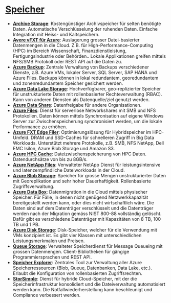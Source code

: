 # [Speicher]

* **[Archive Storage]**: Kostengünstiger Archivspeicher für selten benötigte
    Daten. Automatische Verschlüsselung der ruhenden Daten. Einfache
    Integration mit Heiss- und Kaltspeichern.
* **[Avere vFXT für Azure]**: Auslagerung grosser Datei-basierter Datenmengen
    in die Cloud. Z.B. für High-Performance-Computing (HPC) im Bereich
    Wissenschaft, Finanzdienstleistung, Fertigungsindustrie oder Behörden..
    Lokale Applikationen greifen mittels NFS/SMB Protokoll oder REST API auf
    die Daten zu.
* **[Azure Backup]**: Zentrale Verwaltung von Backups verschiedener Dienste,
    z.B. Azure VMs, lokaler Server, SQL Server, SAP HANA und Azure Files.
    Backups können in lokal redundantem, georedundantem und zonenredundantem
    Speicher gesichert werden.
* **[Azure Data Lake Storage]**<a name="data-lake"></a>: Hochverfügbarer,
    geo-replizierter Speicher für unstrukturierte Daten mit rollenbasierter
    Rechteverwaltung (RBAC). Kann von anderen Diensten als Datenquelle/ziel
    genutzt werden.
* **[Azure Data Share]**: Datenfreigabe für andere Organisationen.
* **[Azure Files]**: Dienst für serverlose Networkshares mit SMB und NFS
    Protokollen. Daten können mittels Synchronisation auf eigene Windows
    Server zur Zwischenspeicherung synchronisiert werden, um die lokale
    Performance zu erhöhen.
* **[Azure FXT Edge Filer]**: Optimierungslösung für Hybridspeicher im
    HPC-Umfeld. DRAM und SSD-Caches für schnelleren Zugriff in Big Data
    Workloads. Unterstützt mehrere Protokolle, z.B. SMB, NFS NetApp, Dell EMC
    Isilon, Azure Blob Storage und Amazon S3.
* **[Azure HPC Cache]**: Dateizwischenspeicherung von HPC Daten.
    Datendurchsätze von bis zu 8GB/s.
* **[Azure NetApp Files]**: Verwalteter NetApp Dienst für leistungsintensive
    und latenzempfindliche Dateiworkloads in der Cloud.
* **[Azure Blob Storage]**: Speicher für grosse Mengen unstrukturierter Daten
    mit Georeplikation und sehr hoher Dauerhaftigkeit. Rollenbasierte
    Zugriffsverwaltung.
* **[Azure Data Box]**: Datenmigration in die Cloud mittels physischer
    Speicher. Für Fälle, in denen nicht genügend Netzwerkkapazität
    bereitgestellt werden kann, oder dies nicht wirtschaftlich wäre. Die
    Daten sind auf dem Datenträger verschlüsselt und die Datenträger werden
    nach der Migration gemäss NIST 800-88 vollständig gelöscht. Dafür gibt es
    verschiedene Datenträger mit Kapazitäten von 8 TB, 100 TB und 1 PB.
* **[Azure Disk Storage]**: Disk-Speicher, welcher für die Verwendung mit VMs
    konzipiert ist. Es gibt vier Klassen mit unterschiedlichen
    Leistungsmerkmalen und Preisen.
* **[Queue Storage]**: Verwalteter Speicherdienst für Message Queueing mit
    grossen Datenmengen. Client-Bibliotheken für gängige Programmiersprachen
    und REST API.
* **[Speicher Explorer]**: Zentrales Tool zur Verwaltung aller Azure
    Speicherressourcen (Blob, Queue, Datenbanken, Data Lake, etc.). Erlaubt die Konfiguration von rollenbasierten Zugriffsrechten.
* **[StorSimple]**: Dienst für hybride Cloud-Speicher, mit der die
    Speicherinfrastruktur konsolidiert und die Dateiverwaltung automatisiert
    werden kann. Die Notfallwiederherstellung kann beschleunigt und Compliance verbessert werden.

[Speicher]: https://azure.microsoft.com/de-de/services/#storage
[Archive Storage]: https://azure.microsoft.com/de-de/services/storage/archive/
[Avere vFXT für Azure]: https://azure.microsoft.com/de-de/services/storage/avere-vfxt/
[Azure Backup]: https://azure.microsoft.com/de-de/services/backup/
[Azure Data Lake Storage]: https://azure.microsoft.com/de-de/services/storage/data-lake-storage/
[Azure Data Share]: https://azure.microsoft.com/de-de/services/data-share/
[Azure Files]: https://azure.microsoft.com/de-de/services/storage/files/
[Azure FXT Edge Filer]: https://azure.microsoft.com/de-de/services/fxt-edge-filer/
[Azure HPC Cache]: https://azure.microsoft.com/de-de/services/hpc-cache/
[Azure NetApp Files]: https://azure.microsoft.com/de-de/services/netapp/
[Azure Blob Storage]: https://azure.microsoft.com/de-de/services/storage/blobs/
[Azure Data Box]: https://azure.microsoft.com/de-de/services/databox/
[Azure Disk Storage]: https://azure.microsoft.com/de-de/services/storage/disks
[Queue Storage]: https://azure.microsoft.com/de-de/services/storage/queues/
[Speicher Explorer]: https://azure.microsoft.com/de-de/features/storage-explorer/
[StorSimple]: https://azure.microsoft.com/de-de/services/storsimple/
